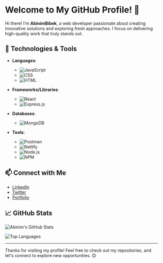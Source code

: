 # Welcome to My GitHub Profile! 👋

Hi there! I’m **AbinimBibek**, a web developer passionate about creating innovative solutions and exploring fresh approaches. I focus on delivering high-quality work that truly stands out.

## 🚀 Technologies & Tools

- **Languages**:
  - ![JavaScript](https://img.shields.io/badge/-JavaScript-F7DF1C?style=flat-square&logo=javascript&logoColor=black)
  - ![CSS](https://img.shields.io/badge/-CSS-1572B6?style=flat-square&logo=css3&logoColor=white)
  - ![HTML](https://img.shields.io/badge/-HTML-E34F26?style=flat-square&logo=html5&logoColor=white)

- **Frameworks/Libraries**:
  - ![React](https://img.shields.io/badge/-React-61DAFB?style=flat-square&logo=react&logoColor=black)
  - ![Express.js](https://img.shields.io/badge/-Express.js-000000?style=flat-square&logo=express&logoColor=white)

- **Databases**:
  - ![MongoDB](https://img.shields.io/badge/-MongoDB-47A248?style=flat-square&logo=mongodb&logoColor=white)

- **Tools**:
  - ![Postman](https://img.shields.io/badge/-Postman-FF6C37?style=flat-square&logo=postman&logoColor=white)
  - ![Netlify](https://img.shields.io/badge/-Netlify-00C7B7?style=flat-square&logo=netlify&logoColor=white)
  - ![Node.js](https://img.shields.io/badge/-Node.js-339933?style=flat-square&logo=node.js&logoColor=white)
  - ![NPM](https://img.shields.io/badge/-NPM-CB3837?style=flat-square&logo=npm&logoColor=white)

## 📫 Connect with Me

- [LinkedIn](https://www.linkedin.com/in/abinimbibek/)
- [Twitter](https://x.com/Bibekkumarkark5)
- [Portfolio](https://github.com/Abinim)

## 📈 GitHub Stats

![Abinim's GitHub Stats](https://github-readme-stats.vercel.app/api?username=Abinim&show_icons=true&hide_title=true&count_private=true&include_all_commits=true&hide=prs&theme=dark)

![Top Languages](https://github-readme-stats.vercel.app/api/top-langs/?username=Abinim&layout=compact&theme=dark)

---

Thanks for visiting my profile! Feel free to check out my repositories, and let's connect to explore new opportunities. 😊
